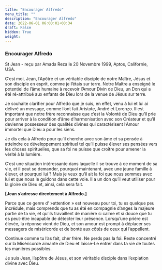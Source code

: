 ```yaml
---
title: "Encourager Alfredo"
menu_title: ""
description: "Encourager Alfredo"
date: 2022-06-01 06:00:01+00:34
draft: False
hidden: True
weight:
---
```

### Encourager Alfredo

St Jean - reçu par Amada Reza le 20 Novembre 1999, Aptos, Californie, USA.

C’est moi, Jean, l’Apôtre et un véritable disciple de notre Maître, Jésus et son disciple en esprit, comme je l’étais sur terre. Notre Maître a enseigné le potentiel de l’âme humaine à recevoir l’Amour Divin de Dieu, un Don qui a été ré-attribué aux enfants de Dieu lors de la venue de Jésus sur terre.

Je souhaite clarifier pour Alfredo que je suis, en effet, venu à lui et lui ai délivré un message, comme l’ont fait Aristote, André et Lorenzo. Il est important que notre frère reconnaisse que c’est la Volonté de Dieu qu’il prie pour arriver à la condition d’âme d’harmonisation avec son Créateur et qu’il devienne possesseur des qualités divines qui caractérisent l’Amour immortel que Dieu a pour les siens.

Je dis cela à Alfredo pour qu’il cherche avec son âme et sa pensée à atteindre ce développement spirituel tel qu’il puisse élever ses pensées vers les choses spirituelles, que sa foi ne puisse que croître pour amener la vérité à la lumière.

C’est une situation intéressante dans laquelle il se trouve à ce moment de sa vie, et il peut se demander, pourquoi maintenant, avec une jeune famille à élever, et pourquoi lui ? Mais je veux qu’il ait la foi que nous sommes avec lui et que nous le guidons dans cette voie. Il a un don qu’il veut utiliser pour la gloire de Dieu et, ainsi, cela sera fait.

**[Jean s’adresse directement à Alfredo.]**

Parce que ce genre d' »attention » est nouveau pour toi, tu es quelque peu incrédule, mais comprends que tu as été en compagnie d’anges la majeure partie de ta vie, et qu’ils travaillent de manière si calme et si douce que tu es peut-être incapable de détecter leur présence. Lorsqu’une prière est élevée, la réponse vient de Dieu, et son amour est prompt à déplacer ses messagers de miséricorde et de bonté aux côtés de ceux qui l’appellent.

Continue comme tu l’as fait, cher frère. Ne perds pas la foi. Reste concentré sur la Miséricorde aimante de Dieu et laisse-Le entrer dans ta vie de toutes les manières possibles.

Je suis Jean, l’apôtre de Jésus, et son véritable disciple dans l’expiation divine avec Dieu.
